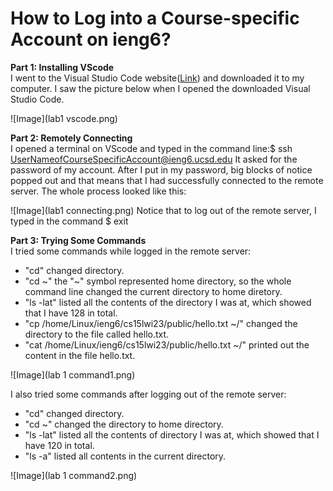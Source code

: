 # How to Log into a Course-specific Account on ieng6?

**Part 1: Installing VScode**\
I went to the Visual Studio Code website([Link](https://code.visualstudio.com)) and downloaded it to my computer.
I saw the picture below when I opened the downloaded Visual Studio Code.

![Image](lab1 vscode.png)


**Part 2: Remotely Connecting**\
I opened a terminal on VScode and typed in the command line:$ ssh UserNameofCourseSpecificAccount@ieng6.ucsd.edu
It asked for the password of my account. After I put in my password, big blocks of notice popped out and that means that I had successfully connected to the remote server. The whole process looked like this:

![Image](lab1 connecting.png)
Notice that to log out of the remote server, I typed in the command $ exit


**Part 3: Trying Some Commands**\
I tried some commands while logged in the remote server:
- "cd" changed directory.
- "cd ~" the "~" symbol represented home directory, so the whole command line changed the current directory to home diretory.
- "ls -lat" listed all the contents of the directory I was at, which showed that I have 128 in total.
- "cp /home/Linux/ieng6/cs15lwi23/public/hello.txt ~/" changed the directory to the file called hello.txt.
- "cat /home/Linux/ieng6/cs15lwi23/public/hello.txt ~/" printed out the content in the file hello.txt.

![Image](lab 1 command1.png)

I also tried some commands after logging out of the remote server:
- "cd" changed directory.
- "cd ~" changed the directory to home directory.
- "ls -lat" listed all the contents of directory I was at, which showed that I have 120 in total.
- "ls -a" listed all contents in the current directory.

![Image](lab 1 command2.png)
